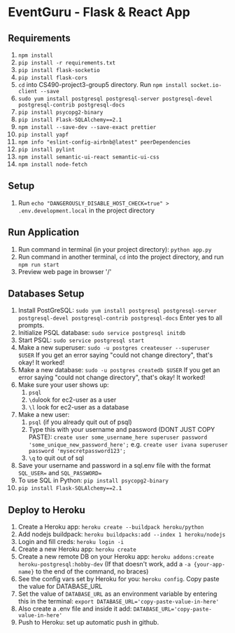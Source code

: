 # EventGuru - Flask & React App

## Requirements

1. `npm install`
2. `pip install -r requirements.txt`
3. `pip install flask-socketio`
4. `pip install flask-cors`
5. `cd` into CS490-project3-group5 directory. Run `npm install socket.io-client --save`
6. `sudo yum install postgresql postgresql-server postgresql-devel postgresql-contrib postgresql-docs`
7. `pip install psycopg2-binary`
8. `pip install Flask-SQLAlchemy==2.1`
9. `npm install --save-dev --save-exact prettier`
10. `pip install yapf`
11. `npm info "eslint-config-airbnb@latest" peerDependencies`
12. `pip install pylint`
13. `npm install semantic-ui-react semantic-ui-css`
14. `npm install node-fetch`

## Setup

1. Run `echo "DANGEROUSLY_DISABLE_HOST_CHECK=true" > .env.development.local` in the project directory

## Run Application

1. Run command in terminal (in your project directory): `python app.py`
2. Run command in another terminal, `cd` into the project directory, and run `npm run start`
3. Preview web page in browser '/'

## Databases Setup

1. Install PostGreSQL: `sudo yum install postgresql postgresql-server postgresql-devel postgresql-contrib postgresql-docs` Enter yes to all prompts.
2. Initialize PSQL database: `sudo service postgresql initdb`
3. Start PSQL: `sudo service postgresql start`
4. Make a new superuser: `sudo -u postgres createuser --superuser $USER` If you get an error saying "could not change directory", that's okay! It worked!
5. Make a new database: `sudo -u postgres createdb $USER` If you get an error saying "could not change directory", that's okay! It worked!
6. Make sure your user shows up:
   1. `psql`
   2. `\du`look for ec2-user as a user
   3. `\l` look for ec2-user as a database
7. Make a new user:
   1. `psql` (if you already quit out of psql)
   2. Type this with your username and password (DONT JUST COPY PASTE): `create user some_username_here superuser password 'some_unique_new_password_here';` e.g.  `create user ivana superuser password 'mysecretpassword123';`
   3. `\q` to quit out of sql
8. Save your username and password in a sql.env file with the format `SQL_USER=` and `SQL_PASSWORD=`
9. To use SQL in Python: `pip install psycopg2-binary`
10. `pip install Flask-SQLAlchemy==2.1`

## Deploy to Heroku

1. Create a Heroku app: `heroku create --buildpack heroku/python`
2. Add nodejs buildpack: `heroku buildpacks:add --index 1 heroku/nodejs`
3. Login and fill creds: `heroku login -i`
4. Create a new Heroku app: `heroku create`
5. Create a new remote DB on your Heroku app: `heroku addons:create heroku-postgresql:hobby-dev`
   (If that doesn't work, add a `-a {your-app-name}` to the end of the command, no braces)
6. See the config vars set by Heroku for you: `heroku config`. Copy paste the value for DATABASE_URL
7. Set the value of `DATABASE_URL` as an environment variable by entering this in the terminal: `export DATABASE_URL='copy-paste-value-in-here'`
8. Also create a .env file and inside it add: `DATABASE_URL='copy-paste-value-in-here'`
9. Push to Heroku: set up automatic push in github.